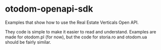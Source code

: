 # otodom-openapi-sdk
Examples that show how to use the Real Estate Verticals Open API.

They code is simple to make it easier to read and understand. Examples are made for otodom.pl (for now), but the code for storia.ro and otodom.ua should be fairly similar.
